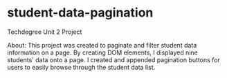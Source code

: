 # student-data-pagination
 Techdegree Unit 2 Project

About: This project was created to paginate and filter student data information on a page. By creating DOM elements, I displayed nine students' data onto a page. I created and appended pagination buttons for users to easily browse through the student data list. 

